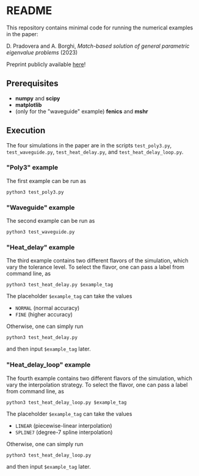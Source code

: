 # README

This repository contains minimal code for running the numerical examples in the paper:

D. Pradovera and A. Borghi, _Match-based solution of general parametric eigenvalue problems_ (2023)

Preprint publicly available [here](https://arxiv.org/abs/2308.05335)!

## Prerequisites
* **numpy** and **scipy**
* **matplotlib**
* (only for the "waveguide" example) **fenics** and **mshr**

## Execution
The four simulations in the paper are in the scripts `test_poly3.py`, `test_waveguide.py`, `test_heat_delay.py`, and `test_heat_delay_loop.py`.

### "Poly3" example
The first example can be run as
```
python3 test_poly3.py
```

### "Waveguide" example
The second example can be run as
```
python3 test_waveguide.py
```

### "Heat_delay" example
The third example contains two different flavors of the simulation, which vary the tolerance level.
To select the flavor, one can pass a label from command line, as
```
python3 test_heat_delay.py $example_tag
```
The placeholder `$example_tag` can take the values
* `NORMAL` (normal accuracy)
* `FINE` (higher accuracy)

Otherwise, one can simply run
```
python3 test_heat_delay.py
```
and then input `$example_tag` later.

### "Heat_delay_loop" example
The fourth example contains two different flavors of the simulation, which vary the interpolation strategy.
To select the flavor, one can pass a label from command line, as
```
python3 test_heat_delay_loop.py $example_tag
```
The placeholder `$example_tag` can take the values
* `LINEAR` (piecewise-linear interpolation)
* `SPLINE7` (degree-7 spline interpolation)

Otherwise, one can simply run
```
python3 test_heat_delay_loop.py
```
and then input `$example_tag` later.
